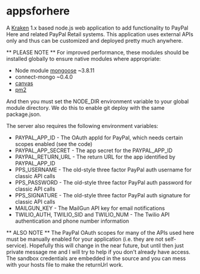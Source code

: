 # appsforhere

A [Kraken](http://krakenjs.com/) 1.x based node.js web application to add functionality to PayPal Here and related
PayPal Retail systems. This application uses external APIs only and thus can be customized and deployed
pretty much anywhere.

** PLEASE NOTE **
For improved performance, these modules should be installed globally to ensure native modules where appropriate:

* Node module [mongoose](http://mongoosejs.com/) ~3.8.11
* connect-mongo ~0.4.0
* [canvas](https://github.com/LearnBoost/node-canvas)
* [pm2](https://github.com/unitech/pm2)

And then you must set the NODE_DIR environment variable to your global module directory. We do this to enable git deploy
with the same package.json.

The server also requires the following environment variables:

* PAYPAL_APP_ID - The OAuth appId for PayPal, which needs certain scopes enabled (see the code)
* PAYPAL_APP_SECRET - The app secret for the PAYPAL_APP_ID
* PAYPAL_RETURN_URL - The return URL for the app identified by PAYPAL_APP_ID
* PPS_USERNAME - The old-style three factor PayPal auth username for classic API calls
* PPS_PASSWORD - The old-style three factor PayPal auth password for classic API calls
* PPS_SIGNATURE - The old-style three factor PayPal auth signature for classic API calls
* MAILGUN_KEY - The MailGun API key for email notifications
* TWILIO_AUTH, TWILIO_SID and TWILIO_NUM - The Twilio API authentication and phone number information

** ALSO NOTE **
The PayPal OAuth scopes for many of the APIs used here must be manually enabled for your application (i.e. they are
not self-service). Hopefully this will change in the near future, but until then just private message me and I will try
to help if you don't already have access. The sandbox credentials are embedded in the source and you can mess with
your hosts file to make the returnUrl work.
